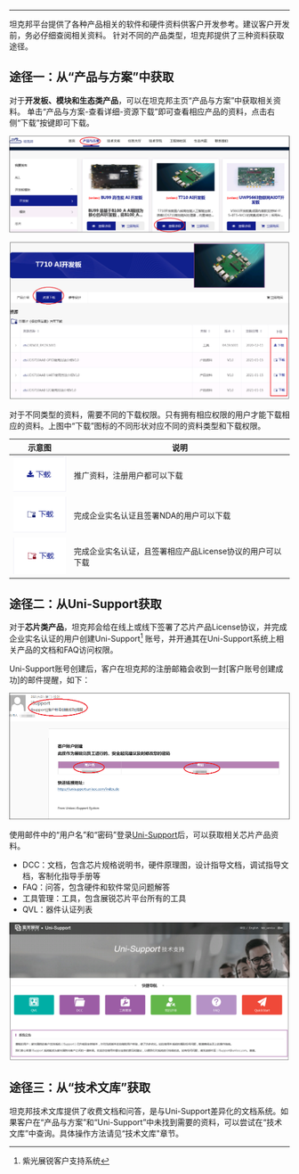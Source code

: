 ------

坦克邦平台提供了各种产品相关的软件和硬件资料供客户开发参考。建议客户开发前，务必仔细查阅相关资料。
针对不同的产品类型，坦克邦提供了三种资料获取途径。



## 途径一：从“产品与方案”中获取

对于**开发板、模块和生态类产品**，可以在坦克邦主页“产品与方案”中获取相关资料。
单击“产品与方案-查看详细-资源下载”即可查看相应产品的资料，点击右侧“下载”按键即可下载。

![](document.assets/ziliao1.png)

![](document.assets/ziliao2.png)



对于不同类型的资料，需要不同的下载权限。只有拥有相应权限的用户才能下载相应的资料。上图中“下载”图标的不同形状对应不同的资料类型和下载权限。



| 示意图 | 说明 |
| ------ | ---- |
|    ![](document.assets/xiazai1-1627373705418.png)    |  推广资料，注册用户都可以下载    |
|    ![](document.assets/xiazai2-1627373721275.png)    |  完成企业实名认证且签署NDA的用户可以下载    |
|     ![](document.assets/xiazai3.png)   |  完成企业实名认证，且签署相应产品License协议的用户可以下载    |


## 途径二：从Uni-Support获取

对于**芯片类产品**，坦克邦会给在线上或线下签署了芯片产品License协议，并完成企业实名认证的用户创建Uni-Support[^2] 账号，并开通其在Uni-Support系统上相关产品的文档和FAQ访问权限。

Uni-Support账号创建后，客户在坦克邦的注册邮箱会收到一封[客户账号创建成功]的邮件提醒，如下：

![](document.assets/unisupport.png)



使用邮件中的“用户名”和“密码”登录[Uni-Support](https://unisupport.unisoc.com/index.do)后，可以获取相关芯片产品资料。

- DCC：文档，包含芯片规格说明书，硬件原理图，设计指导文档，调试指导文档，客制化指导手册等
- FAQ：问答，包含硬件和软件常见问题解答
- 工具管理：工具，包含展锐芯片平台所有的工具
- QVL：器件认证列表

![](document.assets/unisupport2.png)

[^2]: 紫光展锐客户支持系统



## 途径三：从“技术文库”获取

坦克邦技术文库提供了收费文档和问答，是与Uni-Support差异化的文档系统。如果客户在“产品与方案”和“Uni-Support”中未找到需要的资料，可以尝试在“技术文库”中查询。具体操作方法请见“技术文库"章节。

<div style="page-break-after:always"></div>

